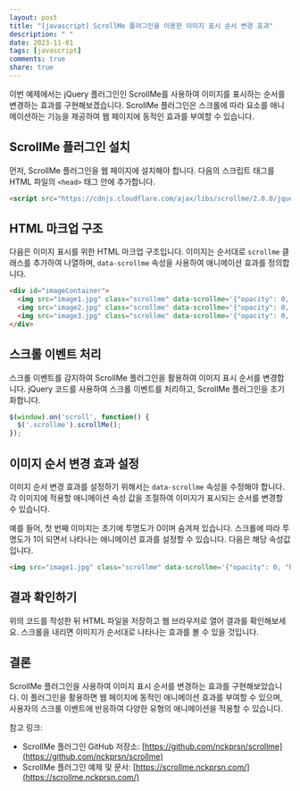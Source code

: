```yaml
---
layout: post
title: "[javascript] ScrollMe 플러그인을 이용한 이미지 표시 순서 변경 효과"
description: " "
date: 2023-11-01
tags: [javascript]
comments: true
share: true
---
```


이번 예제에서는 jQuery 플러그인인 ScrollMe를 사용하여 이미지를 표시하는 순서를 변경하는 효과를 구현해보겠습니다. ScrollMe 플러그인은 스크롤에 따라 요소를 애니메이션하는 기능을 제공하여 웹 페이지에 동적인 효과를 부여할 수 있습니다.

## ScrollMe 플러그인 설치

먼저, ScrollMe 플러그인을 웹 페이지에 설치해야 합니다. 다음의 스크립트 태그를 HTML 파일의 `<head>` 태그 안에 추가합니다.

```html
<script src="https://cdnjs.cloudflare.com/ajax/libs/scrollme/2.0.0/jquery.scrollme.min.js"></script>
```

## HTML 마크업 구조

다음은 이미지 표시를 위한 HTML 마크업 구조입니다. 이미지는 순서대로 `scrollme` 클래스를 추가하여 나열하며, `data-scrollme` 속성을 사용하여 애니메이션 효과를 정의합니다.

```html
<div id="imageContainer">
  <img src="image1.jpg" class="scrollme" data-scrollme='{"opacity": 0, "hide": true, "scale": 0.5}' />
  <img src="image2.jpg" class="scrollme" data-scrollme='{"opacity": 0, "hide": true, "scale": 0.5}' />
  <img src="image3.jpg" class="scrollme" data-scrollme='{"opacity": 0, "hide": true, "scale": 0.5}' />
</div>
```

## 스크롤 이벤트 처리

스크롤 이벤트를 감지하여 ScrollMe 플러그인을 활용하여 이미지 표시 순서를 변경합니다. jQuery 코드를 사용하여 스크롤 이벤트를 처리하고, ScrollMe 플러그인을 초기화합니다.

```javascript
$(window).on('scroll', function() {
  $('.scrollme').scrollMe();
});
```

## 이미지 순서 변경 효과 설정

이미지 순서 변경 효과를 설정하기 위해서는 `data-scrollme` 속성을 수정해야 합니다. 각 이미지에 적용할 애니메이션 속성 값을 조절하여 이미지가 표시되는 순서를 변경할 수 있습니다.

예를 들어, 첫 번째 이미지는 초기에 투명도가 0이며 숨겨져 있습니다. 스크롤에 따라 투명도가 1이 되면서 나타나는 애니메이션 효과를 설정할 수 있습니다. 다음은 해당 속성값입니다.

```html
<img src="image1.jpg" class="scrollme" data-scrollme='{"opacity": 0, "hide": true, "scale": 0.5}' />
```

## 결과 확인하기

위의 코드를 작성한 뒤 HTML 파일을 저장하고 웹 브라우저로 열어 결과를 확인해보세요. 스크롤을 내리면 이미지가 순서대로 나타나는 효과를 볼 수 있을 것입니다.

## 결론

ScrollMe 플러그인을 사용하여 이미지 표시 순서를 변경하는 효과를 구현해보았습니다. 이 플러그인을 활용하면 웹 페이지에 동적인 애니메이션 효과를 부여할 수 있으며, 사용자의 스크롤 이벤트에 반응하여 다양한 유형의 애니메이션을 적용할 수 있습니다.

참고 링크:
- ScrollMe 플러그인 GitHub 저장소: [https://github.com/nckprsn/scrollme](https://github.com/nckprsn/scrollme)
- ScrollMe 플러그인 예제 및 문서: [https://scrollme.nckprsn.com/](https://scrollme.nckprsn.com/)